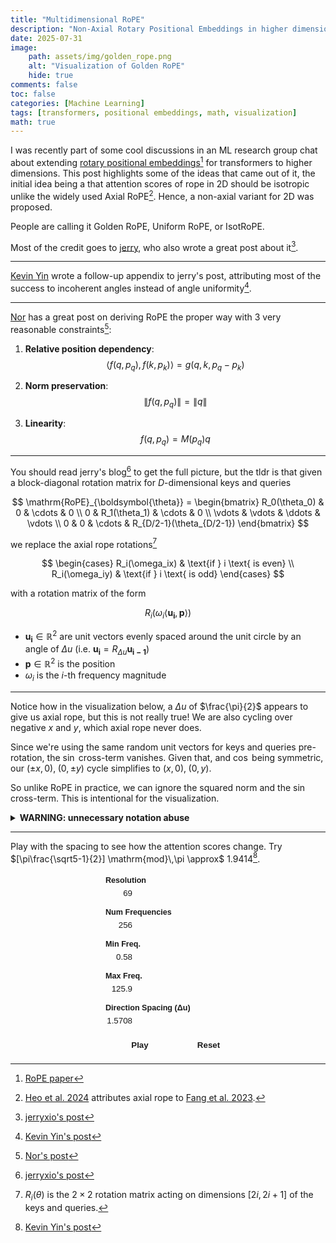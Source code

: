 ```yaml
---
title: "Multidimensional RoPE"
description: "Non-Axial Rotary Positional Embeddings in higher dimensions."
date: 2025-07-31
image: 
    path: assets/img/golden_rope.png
    alt: "Visualization of Golden RoPE"
    hide: true
comments: false
toc: false
categories: [Machine Learning]
tags: [transformers, positional embeddings, math, visualization]
math: true
---
```


I was recently part of some cool discussions in an ML research group chat about extending [rotary positional embeddings](https://arxiv.org/abs/2104.09864)[^rope-paper] for transformers to higher dimensions. This post highlights some of the ideas that came out of it, the initial idea being a that attention scores of rope in 2D should be isotropic unlike the widely used Axial RoPE[^axial-rope]. Hence, a non-axial variant for 2D was proposed.

People are calling it Golden RoPE, Uniform RoPE, or IsotRoPE. 

Most of the credit goes to [jerry](https://jerryxio.ng/), who also wrote a great post about it[^jerrys-post].

---

[Kevin Yin](https://my-astro-app.kyinmath-cf.workers.dev/) wrote a follow-up appendix to jerry's post, attributing most of the success to incoherent angles instead of angle uniformity[^kevins-post].

---

[Nor](https://nor-blog.pages.dev/) has a great post on deriving RoPE the proper way with 3 very reasonable constraints[^nor-post]:

1.  **Relative position dependency**:
    $$ \langle f(q, p_q), f(k, p_k) \rangle = g(q, k, p_q - p_k) $$

2.  **Norm preservation**:
    $$ \|f(q, p_q)\| = \|q\| $$

3.  **Linearity**:
    $$ f(q, p_q) = M(p_q)q $$

---

You should read jerry's blog[^jerrys-post] to get the full picture, but the tldr is that given a block-diagonal rotation matrix for $D$-dimensional keys and queries

$$
\mathrm{RoPE}_{\boldsymbol{\theta}} =
\begin{bmatrix}
R_0(\theta_0) & 0 & \cdots & 0 \\
0 & R_1(\theta_1) & \cdots & 0 \\
\vdots & \vdots & \ddots & \vdots \\
0 & 0 & \cdots & R_{D/2-1}(\theta_{D/2-1})
\end{bmatrix}
$$

we replace the axial rope rotations[^rotation-matrix]


$$
\begin{cases}
R_i(\omega_ix) & \text{if } i \text{ is even} \\
R_i(\omega_iy) & \text{if } i \text{ is odd}
\end{cases}
$$


with a rotation matrix of the form

$$R_i(\omega_i\langle \boldsymbol{u_i}, \boldsymbol{p}\rangle)$$

- $\boldsymbol{u_i} \in \mathbb{R}^2$ are unit vectors evenly spaced around the unit circle by an angle of $\Delta u$ (i.e. $\boldsymbol{u_i} = R_{\Delta u}\boldsymbol{u_{i-1}}$)
- $\boldsymbol{p} \in \mathbb{R}^2$ is the position
- $\omega_i$ is the $i$-th frequency magnitude

<!-- <div class="aside"> -->
---

Notice how in the visualization below, a $\Delta u$ of $\frac{\pi}{2}$ appears to give us axial rope, but this is not really true! We are also cycling over negative $x$ and $y$, which axial rope never does.

Since we're using the same random unit vectors for keys and queries pre-rotation, the $\sin$ cross-term vanishes. Given that, and $\cos$ being symmetric, our $(\pm x,0),\;(0,\pm y)$ cycle simplifies to $(x,0),\;(0,y)$.


So unlike RoPE in practice, we can ignore the squared norm and the $\sin$ cross-term. This is intentional for the visualization.


<details>
<summary><b>WARNING: unnecessary notation abuse</b></summary>

i.e. if we look at just a single pair of $q :=\boldsymbol{Q}_{xy}$ and $k :=\boldsymbol{K}_{xy}$, we get:

$$
\begin{aligned}

q = k \implies
% \mathrm{score}(q, k) &= 
\langle R(\theta_q)q,\ R(\theta_k)k \rangle
&= \langle R(\theta_q)q,\ R(\theta_q + \Delta\theta)q \rangle \\[4px]
&= q^\top R(\Delta\theta)\,q \\[4px]
% \qquad(\Delta\theta:=\theta_q-\theta_k)\\[4px]
&= \|q\|^2 \cos(\Delta\theta) + 
\underbrace{(q_x q_y - q_y q_x)}_{\text{vanishes}}\sin(\Delta\theta) \\[4px]
% (q_x q_y - q_y q_x)\sin(\Delta\theta) \\[4px]
&= \|q\|^2 \cos(\Delta\theta) \qquad \text{since $q$ is a unit vector} \\[4px]
&= \cos(\Delta\theta) = \cos(-\Delta\theta) \\[4px]
\end{aligned}

$$

</details>

<!-- </div> -->

---

Play with the spacing to see how the attention scores change. Try $[\pi\frac{\sqrt5-1}{2}] \mathrm{mod}\,\pi \approx$ 1.9414[^kevins-post].


[^jerrys-post]: [jerryxio's post](https://jerryxio.ng/posts/nd-rope/)
[^kevins-post]: [Kevin Yin's post](https://my-astro-app.kyinmath-cf.workers.dev/blog/rope/)
[^nor-post]: [Nor's post](https://nor-blog.pages.dev/posts/2025-07-28-deriving-rope/)
[^rope-paper]: [RoPE paper](https://arxiv.org/abs/2104.09864)
[^axial-rope]: [Heo et al. 2024](https://arxiv.org/abs/2403.13298) attributes axial rope to [Fang et al. 2023](https://arxiv.org/abs/2303.11331).
[^rotation-matrix]: $R_i(\theta)$ is the $2\times2$ rotation matrix acting on dimensions $[2i, 2i+1]$ of the keys and queries.


<script src="https://d3js.org/d3.v7.min.js"></script>

<style>
  .rope-container {
    display: flex;
    justify-content: center;
    align-items: flex-start;
    margin-top: 20px;
    gap: 20px;
  }
  .controls-panel {
    display: flex;
    flex-direction: column;
    gap: 15px;
    width: 220px;
    text-align: left;
    font-family: sans-serif;
  }
  .control-group {
    display: flex;
    flex-direction: column;
  }
  .control-group label {
    margin-bottom: 5px;
    font-weight: bold;
    font-size: 0.9em;
    color: var(--text-color);
  }
  .input-slider-group {
    display: flex;
    align-items: center;
    gap: 10px;
  }
  .input-slider-group input[type="number"] {
    width: 60px;
    text-align: right;
    background-color: var(--main-bg-color);
    color: var(--text-color);
    border: 1px solid var(--border-color);
    border-radius: 5px;
  }
  /* Custom Range Slider Styles */
    input[type="range"] {
        -webkit-appearance: none;
        appearance: none;
        width: 100%;
        height: 4px;
        background: var(--button-bg);
        border-radius: 5px;
        outline: none;
    }

    input[type="range"]::-webkit-slider-thumb {
        -webkit-appearance: none;
        appearance: none;
        width: 16px;
        height: 16px;
        background: var(--text-color);
        cursor: pointer;
        border-radius: 50%;
    }

    input[type="range"]::-moz-range-thumb {
        width: 16px;
        height: 16px;
        background: var(--text-color);
        cursor: pointer;
        border-radius: 50%;
        border: none;
    }
  #tooltip {
    position: fixed; /* Use fixed positioning */
    display: none;
    background: rgba(0, 0, 0, 0.4);
    color: white;
    padding: 5px 10px;
    border-radius: 5px;
    font-family: sans-serif;
    pointer-events: none;
  }
  #animate-phi-button, #reset-button {
      width: 100%;
      padding: 8px;
      font-weight: bold;
      background-color: var(--button-bg);
      border: 1px solid var(--button-border-color);
      color: var(--button-text-color);
      border-radius: 5px;
      cursor: pointer;
  }
  .button-group {
      display: flex;
  }
  .button-group button {
      flex-grow: 1;
  }
  .button-group button:hover {
      background-color: var(--button-hover-bg);
  }
  .button-group button:first-child {
      border-top-right-radius: 0;
      border-bottom-right-radius: 0;
      border-right: 0.5px solid var(--button-border-color);
  }
  .button-group button:last-child {
      border-top-left-radius: 0;
      border-bottom-left-radius: 0;
      border-left: 0.5px solid var(--button-border-color);
  }
</style>

<div class="rope-container">
  <canvas id="rope-canvas" width="400" height="400" style="border:1px solid var(--border-color); border-radius: 5px; background-color: white; image-rendering: pixelated;"></canvas>
  <div class="controls-panel">
    <div class="control-group">
      <label for="res-input">Resolution</label>
      <div class="input-slider-group">
        <input type="number" id="res-input" min="9" max="101" value="69" step="2">
        <input type="range" id="res-slider" min="9" max="101" value="69" step="2">
      </div>
    </div>
    <div class="control-group">
      <label for="n-freqs-input">Num Frequencies</label>
      <div class="input-slider-group">
        <input type="number" id="n-freqs-input" min="1" max="256" value="256" step="1">
        <input type="range" id="n-freqs-slider" min="1" max="256" value="256" step="1">
      </div>
    </div>
    <div class="control-group">
      <label for="min-freq-input">Min Freq.</label>
      <div class="input-slider-group">
        <input type="number" id="min-freq-input" min="0.01" max="50" value="0.58" step="0.01">
        <input type="range" id="min-freq-slider" min="0" max="100" value="0">
      </div>
    </div>
    <div class="control-group">
      <label for="max-freq-input">Max Freq.</label>
      <div class="input-slider-group">
        <input type="number" id="max-freq-input" min="1" max="1000" value="125.9" step="0.1">
        <input type="range" id="max-freq-slider" min="0" max="100" value="0">
      </div>
    </div>
    <div class="control-group">
        <label for="phi-spacing-input">Direction Spacing (Δu)</label>
        <div class="input-slider-group">
            <input type="number" id="phi-spacing-input" min="0" max="3.1415" value="1.5708" step="0.0001">
            <input type="range" id="phi-spacing-slider" min="0" max="31415" value="15708">
        </div>
    </div>
    <div class="control-group" style="display: none;">
      <label for="center-x-input">Center X</label>
      <div class="input-slider-group">
        <input type="number" id="center-x-input" value="0" step="1">
        <input type="range" id="center-x-slider" value="0" step="1">
      </div>
    </div>
    <div class="control-group" style="display: none;">
      <label for="center-y-input">Center Y</label>
      <div class="input-slider-group">
        <input type="number" id="center-y-input" value="0" step="1">
        <input type="range" id="center-y-slider" value="0" step="1">
      </div>
    </div>
    <div class="control-group">
        <div class="button-group">
            <button id="animate-phi-button">Play</button>
            <button id="reset-button">Reset</button>
        </div>
    </div>
    <div id="speed-control-group" class="control-group" style="display: none;">
        <label for="speed-slider">Animation Speed</label>
        <div class="input-slider-group">
            <input type="range" id="speed-slider" min="1" max="100" value="6">
        </div>
    </div>
  </div>
  <div id="tooltip"></div>
</div>

<script>
document.addEventListener('DOMContentLoaded', function () {
    const resSlider = document.getElementById('res-slider');
    const nFreqsSlider = document.getElementById('n-freqs-slider');
    const minFreqSlider = document.getElementById('min-freq-slider');
    const maxFreqSlider = document.getElementById('max-freq-slider');
    const phiSpacingSlider = document.getElementById('phi-spacing-slider');
    const animatePhiButton = document.getElementById('animate-phi-button');
    const resetButton = document.getElementById('reset-button');
    const speedSlider = document.getElementById('speed-slider');
    const speedControlGroup = document.getElementById('speed-control-group');
    const centerXSlider = document.getElementById('center-x-slider');
    const centerYSlider = document.getElementById('center-y-slider');

    const resInput = document.getElementById('res-input');
    const nFreqsInput = document.getElementById('n-freqs-input');
    const minFreqInput = document.getElementById('min-freq-input');
    const maxFreqInput = document.getElementById('max-freq-input');
    const phiSpacingInput = document.getElementById('phi-spacing-input');
    const centerXInput = document.getElementById('center-x-input');
    const centerYInput = document.getElementById('center-y-input');
    
    const ropeCanvas = document.getElementById('rope-canvas');
    const ropeCtx = ropeCanvas.getContext('2d');
    ropeCtx.imageSmoothingEnabled = false;
    
    const min_log_min = Math.log10(0.01);
    const min_log_max = Math.log10(50);
    const max_log_min = Math.log10(1);
    const max_log_max = Math.log10(1000);
    
    const color = d3.scaleSequential(d3.interpolateCubehelixDefault).domain([-1, 1]);
    let currentData = null;
    let currentRes = 0;
    let animationFrameId = null;

    function updateCenterSliders() {
        const res = parseInt(resInput.value, 10);
        const halfRes = Math.floor(res / 2);

        centerXSlider.min = -halfRes;
        centerXSlider.max = halfRes;
        centerXInput.min = -halfRes;
        centerXInput.max = halfRes;

        centerYSlider.min = -halfRes;
        centerYSlider.max = halfRes;
        centerYInput.min = -halfRes;
        centerYInput.max = halfRes;
        
        const currentX = parseInt(centerXInput.value, 10);
        const currentY = parseInt(centerYInput.value, 10);

        centerXInput.value = Math.max(-halfRes, Math.min(halfRes, currentX));
        centerYInput.value = Math.max(-halfRes, Math.min(halfRes, currentY));
        centerXSlider.value = centerXInput.value;
        centerYSlider.value = centerYInput.value;
    }

    function linspace(a, b, n) {
        if (n < 2) return n === 1 ? [a] : [];
        const arr = new Array(n);
        const step = (b - a) / (n - 1);
        for (let i = 0; i < n; i++) arr[i] = a + i * step;
        return arr;
    }

    function computeAlignment(N, minFreq, maxFreq, nFreqs, phiSpacing, refX, refY) {
        const hh = linspace(-1, 1, N);
        const ww = linspace(-1, 1, N);
        
        const refX_norm = ww[refX + Math.floor(N/2)];
        const refY_norm = hh[refY + Math.floor(N/2)];
        
        const B = 1;

        const freqs = new Float64Array(nFreqs * 2);
        for (let f = 0; f < nFreqs; f++) {
            const phi = f * phiSpacing;
            const dx = Math.cos(phi);
            const dy = Math.sin(phi);
            const scale = minFreq * Math.pow(maxFreq / minFreq, nFreqs === 1 ? 0 : f / (nFreqs - 1));
            freqs[2 * f] = dx * scale;
            freqs[2 * f + 1] = dy * scale;
        }

        const align = new Float64Array(N * N);
        for (let i = 0; i < N; i++) {
            const posY = hh[i];
            for (let j = 0; j < N; j++) {
                const posX = ww[j];
                let sum = 0;

                for (let f = 0; f < nFreqs; f++) {
                    const fx = freqs[2 * f];
                    const fy = freqs[2 * f + 1];
                    const theta_pos = fx * posX + fy * posY;
                    const theta_ref = fx * refX_norm + fy * refY_norm;
                    const delta_theta = theta_pos - theta_ref;
                    const c = Math.cos(delta_theta);

                    sum += c
                }
                align[i * N + j] = Math.max(0, sum / (B * nFreqs));
            }
        }
        return align;
    }

    function drawRope() {
        let res = parseInt(resInput.value, 10);
        const nFreqs = parseInt(nFreqsInput.value, 10);
        const min_freq = parseFloat(minFreqInput.value);
        const max_freq = parseFloat(maxFreqInput.value);
        const phi_spacing = parseFloat(phiSpacingInput.value);
        const centerX = parseInt(centerXInput.value, 10);
        const centerY = parseInt(centerYInput.value, 10);
        
        currentRes = res;
        currentData = computeAlignment(res, min_freq, max_freq, nFreqs, phi_spacing, centerX, centerY);

        const img = ropeCtx.createImageData(res, res);
        for (let i = 0; i < currentData.length; i++) {
            const c = d3.rgb(color(currentData[i]));
            img.data[i * 4] = c.r;
            img.data[i * 4 + 1] = c.g;
            img.data[i * 4 + 2] = c.b;
            img.data[i * 4 + 3] = 255;
        }
        
        const tempCanvas = document.createElement('canvas');
        tempCanvas.width = res;
        tempCanvas.height = res;
        tempCanvas.getContext('2d').putImageData(img, 0, 0);

        ropeCtx.clearRect(0, 0, ropeCanvas.width, ropeCanvas.height);
        ropeCtx.drawImage(tempCanvas, 0, 0, ropeCanvas.width, ropeCanvas.height);
    }

    function updateFromSliders() {
        resInput.value = resSlider.value;
        if (parseInt(resInput.value, 10) !== currentRes) {
            updateCenterSliders();
        }
        nFreqsInput.value = nFreqsSlider.value;
        minFreqInput.value = Math.pow(10, min_log_min + (minFreqSlider.value/100) * (min_log_max - min_log_min)).toFixed(2);
        maxFreqInput.value = Math.pow(10, max_log_min + (maxFreqSlider.value/100) * (max_log_max - max_log_min)).toFixed(1);
        phiSpacingInput.value = (phiSpacingSlider.value / 10000).toFixed(4);
        centerXInput.value = centerXSlider.value;
        centerYInput.value = centerYSlider.value;
        drawRope();
    }
    
    function updateFromInputs(){
        resSlider.value = resInput.value;
        if (parseInt(resInput.value, 10) !== currentRes) {
            updateCenterSliders();
        }
        nFreqsSlider.value = nFreqsInput.value;
        minFreqSlider.value = 100 * (Math.log10(minFreqInput.value) - min_log_min) / (min_log_max - min_log_min);
        maxFreqSlider.value = 100 * (Math.log10(maxFreqInput.value) - max_log_min) / (max_log_max - max_log_min);
        phiSpacingSlider.value = phiSpacingInput.value * 10000;
        centerXSlider.value = centerXInput.value;
        centerYSlider.value = centerYInput.value;
        drawRope();
    }
    
    function setInitialValues() {
        resInput.value = 69;
        nFreqsInput.value = 256;
        minFreqInput.value = 0.58;
        maxFreqInput.value = 125.9;
        phiSpacingInput.value = 1.5708;
        centerXInput.value = 0;
        centerYInput.value = 0;
        updateCenterSliders();
        updateFromInputs();
    }
    
    function animatePhi() {
        let currentValue = parseInt(phiSpacingSlider.value, 10);
        currentValue += parseInt(speedSlider.value, 10);
        if (currentValue > parseInt(phiSpacingSlider.max, 10)) {
            currentValue = 0;
        }
        phiSpacingSlider.value = currentValue;
        updateFromSliders();
        animationFrameId = requestAnimationFrame(animatePhi);
    }

    animatePhiButton.addEventListener('click', () => {
        if (animationFrameId) {
            cancelAnimationFrame(animationFrameId);
            animationFrameId = null;
            animatePhiButton.textContent = 'Play';
            speedControlGroup.style.display = 'none';
        } else {
            animatePhi();
            animatePhiButton.textContent = 'Cancel';
            speedControlGroup.style.display = 'block';
        }
    });

    resetButton.addEventListener('click', setInitialValues);

    [resSlider, nFreqsSlider, minFreqSlider, maxFreqSlider, phiSpacingSlider, centerXSlider, centerYSlider].forEach(s => s.addEventListener('input', updateFromSliders));
    [resInput, nFreqsInput, minFreqInput, maxFreqInput, phiSpacingInput, centerXInput, centerYInput].forEach(i => i.addEventListener('change', updateFromInputs));
    
    const tooltip = d3.select("#tooltip");
    ropeCanvas.addEventListener("mousemove", (e) => {
        if (!currentData) return;
        const rect = ropeCanvas.getBoundingClientRect();
        const x = Math.floor((e.clientX - rect.left) * (currentRes / rect.width));
        const y = Math.floor((e.clientY - rect.top) * (currentRes / rect.height));
        if (x < 0 || x >= currentRes || y < 0 || y >= currentRes) {
            tooltip.style("display", "none");
            return;
        }
        const v = currentData[y * currentRes + x];
        tooltip
            .style("left", `${e.clientX + 10}px`)
            .style("top", `${e.clientY + 10}px`)
            .style("display", "block")
            .text(`(${x - Math.floor(currentRes/2)}, ${y - Math.floor(currentRes/2)}): ${v.toFixed(4)}`);
    });
    ropeCanvas.addEventListener("mouseleave", () => tooltip.style("display", "none"));

    setInitialValues();
});
</script>

